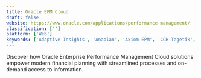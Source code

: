 ```yaml
---
title: Oracle EPM Cloud
draft: false 
website: https://www.oracle.com/applications/performance-management/
classification: ['']
platform: ['Web']
keywords: ['Adaptive Insights', 'Anaplan', 'Axiom EPM', 'CCH Tagetik', 'Cubeplan', 'Dryrun', 'Engagio', 'GIDE', 'Host Analytics', 'Hubble', 'KCI CONTROL', 'Leapfin', 'LucaNet', 'OneStreamXF', 'Oracle Hyperion Planning', 'Prophix Software', 'Satriun Group', 'Sycle', 'TCM', 'Tagetik', 'Tidemark', 'Vivid Reports CPM']
---
```

Discover how Oracle Enterprise Performance Management Cloud solutions empower modern financial planning with streamlined processes and on-demand access to information.